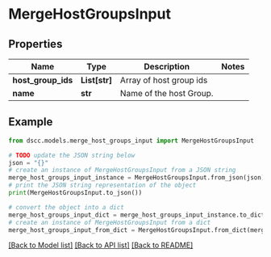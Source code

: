 # MergeHostGroupsInput


## Properties

Name | Type | Description | Notes
------------ | ------------- | ------------- | -------------
**host_group_ids** | **List[str]** | Array of host group ids          | 
**name** | **str** | Name of the host Group. | 

## Example

```python
from dscc.models.merge_host_groups_input import MergeHostGroupsInput

# TODO update the JSON string below
json = "{}"
# create an instance of MergeHostGroupsInput from a JSON string
merge_host_groups_input_instance = MergeHostGroupsInput.from_json(json)
# print the JSON string representation of the object
print(MergeHostGroupsInput.to_json())

# convert the object into a dict
merge_host_groups_input_dict = merge_host_groups_input_instance.to_dict()
# create an instance of MergeHostGroupsInput from a dict
merge_host_groups_input_from_dict = MergeHostGroupsInput.from_dict(merge_host_groups_input_dict)
```
[[Back to Model list]](../README.md#documentation-for-models) [[Back to API list]](../README.md#documentation-for-api-endpoints) [[Back to README]](../README.md)


